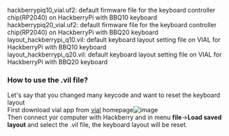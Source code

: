hackberrypiq10_vial.uf2: default firmware file for the keyboard controller chip(RP2040) on HackberryPi with BBQ10 keyboard  
hackberrypiq20_vial.uf2: default firmware file for the keyboard controller chip(RP2040) on HackberryPi with BBQ20 keyboard  
layout_hackberrypi_q10.vil: default keyboard layout setting file on VIAL for HackberryPi with BBQ10 keyboard  
layout_hackberrypi_q20.vil: default keyboard layout setting file on VIAL for HackberryPi with BBQ20 keyboard  

### How to use the .vil file?  
Let's say that you changed many keycode and want to reset the keyboard layout  
First download vial app from [vial](https://get.vial.today/) homepage![image](https://github.com/user-attachments/assets/351fe201-cb4a-4483-83c8-f314ae1b860c)  
Then connect yor computer with Hackberry and in menu **file**->**Load saved layout** and select the .vil file, the keyboard layout will be reset.  
